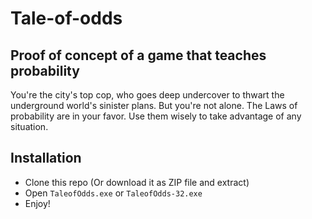 # Tale-of-odds

## Proof of concept of a game that teaches probability

You're the city's top cop, who goes deep undercover to thwart the underground
world's sinister plans. But you're not alone. The Laws of probability are in your favor. Use them wisely to take advantage of any situation.

## Installation

 - Clone this repo (Or download it as ZIP file and extract)
 - Open `TaleofOdds.exe` or `TaleofOdds-32.exe`
 - Enjoy!
